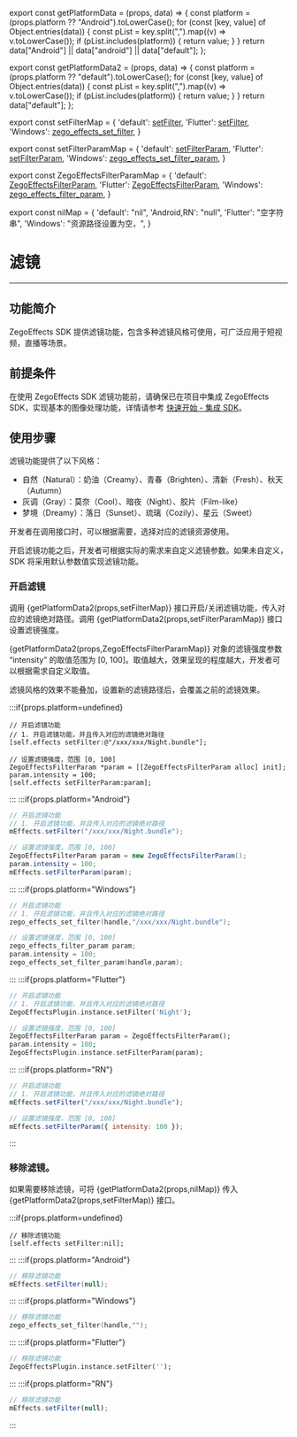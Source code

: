 export const getPlatformData = (props, data) => {
    const platform = (props.platform ?? "Android").toLowerCase();
    for (const [key, value] of Object.entries(data)) {
        const pList = key.split(",").map((v) => v.toLowerCase());
        if (pList.includes(platform)) {
            return value;
        }
    }
    return data["Android"] || data["android"] || data["default"];
};

export const getPlatformData2 = (props, data) => {
    const platform = (props.platform ?? "default").toLowerCase();
    for (const [key, value] of Object.entries(data)) {
        const pList = key.split(",").map((v) => v.toLowerCase());
        if (pList.includes(platform)) {
            return value;
        }
    }
    return data["default"];
};

export const setFilterMap = {
    'default': <a href="@setFilter" target='_blank'>setFilter</a>,
    'Flutter': <a href="https://doc-zh.zego.im/unique-api/ai-effects-sdk/zh/dart_flutter/zego_effects_plugin/ZegoEffectsPlugin/setFilter.html" target='_blank'>setFilter</a>,
    'Windows': <a href="@zego_effects_set_filter" target='_blank'>zego_effects_set_filter</a>,
}

export const setFilterParamMap = {
    'default': <a href="@setFilterParam" target='_blank'>setFilterParam</a>,
    'Flutter': <a href="https://doc-zh.zego.im/unique-api/ai-effects-sdk/zh/dart_flutter/zego_effects_plugin/ZegoEffectsPlugin/setFilterParam.html" target='_blank'>setFilterParam</a>,
    'Windows': <a href="@zego_effects_set_filter_param" target='_blank'>zego_effects_set_filter_param</a>,
}


export const ZegoEffectsFilterParamMap = {
    'default': <a href="@-ZegoEffectsFilterParam" target='_blank'>ZegoEffectsFilterParam</a>,
    'Flutter': <a href="https://doc-zh.zego.im/unique-api/ai-effects-sdk/zh/dart_flutter/zego_effects_defines/ZegoEffectsFilterParam-class.html" target='_blank'>ZegoEffectsFilterParam</a>,
    'Windows': <a href="@zego_effects_filter_param" target='_blank'>zego_effects_filter_param</a>,
}

export const nilMap = {
    'default': "nil",
    'Android,RN': "null",
    'Flutter': "空字符串",
    'Windows': "资源路径设置为空，",
}

# 滤镜

- - -

## 功能简介

ZegoEffects SDK 提供滤镜功能，包含多种滤镜风格可使用，可广泛应用于短视频，直播等场景。

## 前提条件

在使用 ZegoEffects SDK 滤镜功能前，请确保已在项目中集成 ZegoEffects SDK，实现基本的图像处理功能，详情请参考 [快速开始 - 集成 SDK](/ai-effects-react-native-javascript/quick-starts/import-the-sdk)。

## 使用步骤

滤镜功能提供了以下风格：
- 自然（Natural）：奶油（Creamy）、青春（Brighten）、清新（Fresh）、秋天（Autumn）
- 灰调（Gray）：莫奈（Cool）、暗夜（Night）、胶片（Film-like）
- 梦境（Dreamy）：落日（Sunset）、琉璃（Cozily）、星云（Sweet）

开发者在调用接口时，可以根据需要，选择对应的滤镜资源使用。

开启滤镜功能之后，开发者可根据实际的需求来自定义滤镜参数。如果未自定义，SDK 将采用默认参数值实现滤镜功能。


### 开启滤镜

调用 {getPlatformData2(props,setFilterMap)} 接口开启/关闭滤镜功能，传入对应的滤镜绝对路径。调用 {getPlatformData2(props,setFilterParamMap)} 接口设置滤镜强度。

{getPlatformData2(props,ZegoEffectsFilterParamMap)} 对象的滤镜强度参数 “intensity” 的取值范围为 [0, 100]。取值越大，效果呈现的程度越大，开发者可以根据需求自定义取值。

<Warning title="注意">
滤镜风格的效果不能叠加，设置新的滤镜路径后，会覆盖之前的滤镜效果。
</Warning>

:::if{props.platform=undefined}
```objc
// 开启滤镜功能
// 1. 开启滤镜功能，并且传入对应的滤镜绝对路径
[self.effects setFilter:@"/xxx/xxx/Night.bundle"];

// 设置滤镜强度，范围 [0, 100]
ZegoEffectsFilterParam *param = [[ZegoEffectsFilterParam alloc] init];
param.intensity = 100;
[self.effects setFilterParam:param];
```
:::
:::if{props.platform="Android"}
```java
// 开启滤镜功能
// 1. 开启滤镜功能，并且传入对应的滤镜绝对路径
mEffects.setFilter("/xxx/xxx/Night.bundle");

// 设置滤镜强度，范围 [0, 100]
ZegoEffectsFilterParam param = new ZegoEffectsFilterParam();
param.intensity = 100;
mEffects.setFilterParam(param);
```
:::
:::if{props.platform="Windows"}
```c
// 开启滤镜功能
// 1. 开启滤镜功能，并且传入对应的滤镜绝对路径
zego_effects_set_filter(handle,"/xxx/xxx/Night.bundle");

// 设置滤镜强度，范围 [0, 100]
zego_effects_filter_param param;
param.intensity = 100;
zego_effects_set_filter_param(handle,param);
```
:::
:::if{props.platform="Flutter"}
```dart
// 开启滤镜功能
// 1. 开启滤镜功能，并且传入对应的滤镜绝对路径
ZegoEffectsPlugin.instance.setFilter('Night');

// 设置滤镜强度，范围 [0, 100]
ZegoEffectsFilterParam param = ZegoEffectsFilterParam();
param.intensity = 100;
ZegoEffectsPlugin.instance.setFilterParam(param);
```
:::
:::if{props.platform="RN"}
```javascript
// 开启滤镜功能
// 1. 开启滤镜功能，并且传入对应的滤镜绝对路径
mEffects.setFilter("/xxx/xxx/Night.bundle");

// 设置滤镜强度，范围 [0, 100]
mEffects.setFilterParam({ intensity: 100 });
```
:::

### 移除滤镜。

如果需要移除滤镜，可将 {getPlatformData2(props,nilMap)} 传入 {getPlatformData2(props,setFilterMap)} 接口。

:::if{props.platform=undefined}
```objc
// 移除滤镜功能
[self.effects setFilter:nil];
```
:::
:::if{props.platform="Android"}
```java
// 移除滤镜功能
mEffects.setFilter(null);
```
:::
:::if{props.platform="Windows"}
```c
// 移除滤镜功能
zego_effects_set_filter(handle,"");
```
:::
:::if{props.platform="Flutter"}
```dart
// 移除滤镜功能
ZegoEffectsPlugin.instance.setFilter('');
```
:::
:::if{props.platform="RN"}
```javascript
// 移除滤镜功能
mEffects.setFilter(null);
```
:::
<Content platform="RN"/>